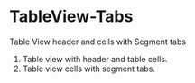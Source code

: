 # TableView-Tabs
Table View header and cells with Segment tabs
1) Table view with header and table cells.
2) Table view cells with segment tabs.
